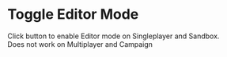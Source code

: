 # Toggle Editor Mode
Click button to enable Editor mode on Singleplayer and Sandbox.
<br>Does not work on Multiplayer and Campaign
